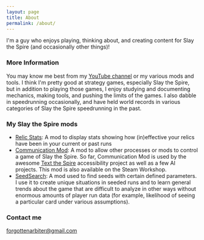 ```yaml
---
layout: page
title: About
permalink: /about/
---
```


I'm a guy who enjoys playing, thinking about, and creating content for Slay the Spire (and occasionally other things)!

### More Information

You may know me best from my [YouTube channel](https://www.youtube.com/c/forgottenarbiter) or my various mods and tools. I think I'm pretty good at strategy games, especially Slay the Spire, but in addition to playing those games, I enjoy studying and documenting mechanics, making tools, and pushing the limits of the games. I also dabble in speedrunning occasionally, and have held world records in various categories of Slay the Spire speedrunning in the past.

### My Slay the Spire mods

* [Relic Stats](https://steamcommunity.com/sharedfiles/filedetails/?id=2118491069): A mod to display stats showing how (in)effective your relics have been in your current or past runs
* [Communication Mod](https://github.com/ForgottenArbiter/CommunicationMod): A mod to allow other processes or mods to control a game of Slay the Spire. So far, Communication Mod is used by the awesome [Text the Spire](https://steamcommunity.com/sharedfiles/filedetails/?id=2130936088) accessibility project as well as a few AI projects. This mod is also available on the Steam Workshop.
* [SeedSearch](https://github.com/ForgottenArbiter/SeedSearch): A mod used to find seeds with certain defined parameters. I use it to create unique situations in seeded runs and to learn general trends about the game that are difficult to analyze in other ways without enormous amounts of player run data (for example, likelihood of seeing a particular card under various assumptions).

### Contact me

[forgottenarbiter@gmail.com](mailto:forgottenarbiter@gmail.com)
